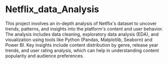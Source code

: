 # Netflix_data_Analysis
This project involves an in-depth analysis of Netflix's dataset to uncover trends, patterns, and insights into the platform's content and user behavior. The analysis includes data cleaning, exploratory data analysis (EDA), and visualization using tools like Python (Pandas, Matplotlib, Seaborn) and Power BI. Key insights include content distribution by genre, release year trends, and user rating analysis, which can help in understanding content popularity and audience preferences.

